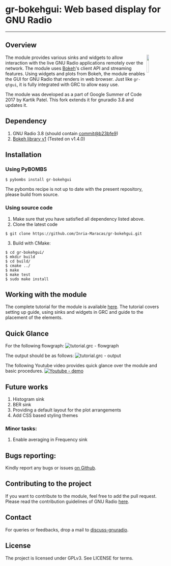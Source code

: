 # gr-bokehgui: Web based display for GNU Radio
------------------------------

## Overview
<img align="right" src="https://wiki.gnuradio.org/images/2/2f/Gnuradio_logo_icon.png?054f8" width="12%" />

The module provides various sinks and widgets to allow interaction with the live GNU Radio applications remotely over the network. The module uses [Bokeh](https://bokeh.pydata.org/en/latest/)'s client API and streaming features. Using widgets and plots from Bokeh, the module enables the GUI for GNU Radio that renders in web browser. Just like `gr-qtgui`, it is fully integrated with GRC to allow easy use.

The module was developed as a part of Google Summer of Code 2017 by Kartik Patel.
This fork extends it for gnuradio 3.8 and updates it.

## Dependency
1. GNU Radio 3.8 (should contain [commit@b23bfe9](https://github.com/gnuradio/gnuradio/pull/2809))
2. [Bokeh library v1](https://docs.bokeh.org/en/1.4.0/)
   (Tested on v1.4.0)

## Installation
### Using PyBOMBS
```
$ pybombs install gr-bokehgui
```
The pybombs recipe is not up to date with the present repository, please build from source.

### Using source code
1. Make sure that you have satisfied all dependency listed above.
2. Clone the latest code
```
$ git clone https://github.com/Inria-Maracas/gr-bokehgui.git
```
3. Build with CMake:
```
$ cd gr-bokehgui/
$ mkdir build
$ cd build/
$ cmake ../
$ make
$ make test
$ sudo make install
```

## Working with the module
The complete tutorial for the module is available [here](http://kartikpatel.in/GSoC2017/tutorial/). The tutorial covers setting up guide, using sinks and widgets in GRC and guide to the placement of the elements.

## Quick Glance
For the following flowgraph:
![tutorial.grc - flowgraph](http://kartikpatel.in/GSoC2017/images/tutorial/tutorial.grc.png)<br>

The output should be as follows:
![tutorial.grc - output](http://kartikpatel.in/GSoC2017/images/tutorial/tutorial.png)<br>

The following Youtube video provides quick glance over the module and basic procedures.
[![Youtube - demo](http://img.youtube.com/vi/EyNOE9icNVc/0.jpg)](https://www.youtube.com/watch?v=EyNOE9icNVc)

## Future works
1. Histogram sink
2. BER sink
3. Providing a default layout for the plot arrangements
4. Add CSS based styling themes

### Minor tasks:
1. Enable averaging in Frequency sink

## Bugs reporting:
Kindly report any bugs or issues [on Github](https://github.com/kartikp1995/gr-bokehgui/issues/).

## Contributing to the project
If you want to contribute to the module, feel free to add the pull request. Please read the contribution guidelines of GNU Radio [here](https://wiki.gnuradio.org/index.php/Development).

## Contact
For queries or feedbacks, drop a mail to [discuss-gnuradio](mailto:discuss-gnuradio@gnu.org).

## License
The project is licensed under GPLv3. See LICENSE for terms.
